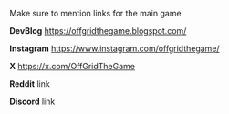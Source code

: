 Make sure to mention links for the main game

**DevBlog**
https://offgridthegame.blogspot.com/

**Instagram**
https://www.instagram.com/offgridthegame/

**X**
https://x.com/OffGridTheGame

**Reddit**
link

**Discord**
link